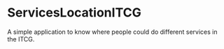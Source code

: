 # ServicesLocationITCG
A simple application to know where people could do different services in the ITCG.
